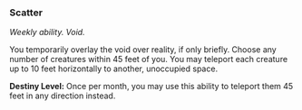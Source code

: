### Scatter

_Weekly ability. Void._

You temporarily overlay the void over reality, if only briefly. Choose any number of creatures within 45 feet of you. You may teleport each creature up to 10 feet horizontally to another, unoccupied space.

**Destiny Level:**
Once per month, you may use this ability to teleport them 45 feet in any direction instead.
